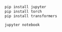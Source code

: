 ```bash
pip install jupyter
pip install torch
pip install transformers
```

```bash
jupyter notebook
```